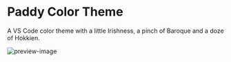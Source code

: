 # Paddy Color Theme

A VS Code color theme with a little Irishness, a pinch of Baroque and a doze of Hokkien.

![preview-image](https://github.com/troydraws/paddy-color-theme/blob/master/paddy-color-theme-preview.png?raw=true)
